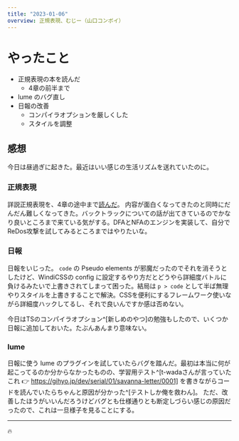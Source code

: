 ```yaml
---
title: "2023-01-06"
overview: 正規表現、むじー（山口コンボイ）
---
```


# やったこと

- 正規表現の本を読んだ
  - 4章の前半まで
- lume のバグ直し
- 日報の改善
  - コンパイラオプションを厳しくした
  - スタイルを調整

## 感想

今日は昼過ぎに起きた。最近はいい感じの生活リズムを送れていたのに。

### 正規表現

詳説正規表現を、4章の途中まで[読んだ](https://zenn.dev/link/comments/05ea8b2523c6f9)。
内容が面白くなってきたのと同時にだんだん難しくなってきた。バックトラックについての話が出てきているのでかなり良いところまで来ている気がする。DFAとNFAのエンジンを実装して、自分でReDos攻撃を試してみるところまではやりたいな。

### 日報

日報をいじった。 `code` の Pseudo elements
が邪魔だったのでそれを消そうとしたけど、WindiCSSの config
に設定するやり方だとどうやら詳細度バトルに負けるみたいで上書きされてしまって困った。結局は
`p > code`
として半ば無理やりスタイルを上書きすることで解決。CSSを便利にするフレームワーク使いながら詳細度ハックしてるし、それで良いんですか感は否めない。

今日はTSのコンパイラオプション^[新しめのやつ]の勉強もしたので、いくつか日報に追加しておいた。たぶんあんまり意味ない。

### lume

日報に使う lume
のプラグインを試していたらバグを踏んだ。最初は本当に何が起こってるのか分からなかったものの、学習用テスト^[t-wadaさんが言っていたこれ
:point_right: https://gihyo.jp/dev/serial/01/savanna-letter/0001]
を書きながらコードを読んでいたらちゃんと原因が分かった^[テストしか俺を救わん]。
ただ、改善したほうがいいんだろうけどバグとも仕様通りとも断定しづらい感じの原因だったので、これは一旦様子を見ることにする。

---

:fire:
